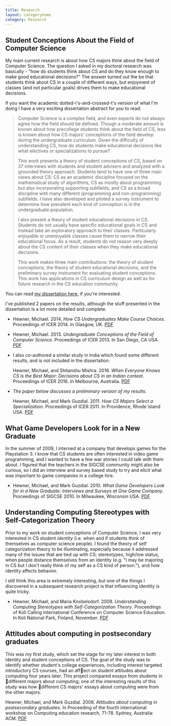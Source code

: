 ```yaml
---
title: Research
layout: categoryhome
category: Research
---
```


## Student Conceptions About the Field of Computer Science

My main current research is about how CS majors think about the field of Computer Science.  The question I asked in my doctoral research was basically - "how do students think about CS and do they know enough to make good educational decisions?"  The answer turned out the be that students think about CS in a couple of different ways, but enjoyment of classes (and not particular goals) drives them to make educational decisions.

If you want the academic dotted-i's-and-crossed-t's version of what I'm doing I have a very exciting dissertation abstract for you to read:

> Computer Science is a complex field, and even experts do not always
> agree how the field should be defined. Though a moderate amount is
> known about how precollege students think about the field of CS,
> less is known about how CS majors’ conceptions of the field develop
> during the undergraduate curriculum. Given the difficulty of
> understanding CS, how do students make educational decisions like
> what electives or specializations to pursue?
> 
> This work presents a theory of student conceptions of CS, based on
> 37 interviews with students and student advisers and analyzed with a
> grounded theory approach. Students tend to have one of three main
> views about CS: CS as an academic discipline focused on the
> mathematical study of algorithms, CS as mostly about programming but
> also incorporating supporting subfields, and CS as a broad
> discipline with many different (programming and non-programming)
> subfields. I have also developed and piloted a survey instrument to
> determine how prevalent each kind of conception is in the
> undergraduate population.
> 
> I also present a theory of student educational decisions in
> CS. Students do not usually have specific educational goals in CS
> and instead take an exploratory approach to their
> classes. Particularly enjoyable or unenjoyable classes cause them to
> narrow their educational focus. As a result, students do not reason
> very deeply about the CS content of their classes when they make
> educational decisions.
>
> This work makes three main contributions: the theory of student
> conceptions, the theory of student educational decisions, and the
> preliminary survey instrument for evaluating student
> conceptions. This work has applications in CS curriculum design as
> well as for future research in the CS education community.

You can read [my dissertation here](/files/hewner_dissert_FINAL.pdf), if you're interested.

I've published 2 papers on the results, although the stuff presented in the dissertation is a lot more detailed and complete.

* Hewner, Michael. 2014. *How CS Undergraduates Make Course Choices*. Proceedings of ICER 2014. In Glasgow, UK. [PDF](/files/how_students_choose_courses.pdf) 
* Hewner, Michael. 2013. <i>Undergraduate Conceptions of the Field of Computer Science</i>. Proceedings of ICER 2013. In San Diego, CA USA. [PDF](/files/icer13-preprint.pdf) 
* I also co-authored a similar study in India which found some
  different results, and is not included in the dissertation: 
  
  Hewner, Michael, and Shitanshu Mishra. 2016.  *When Everyone Knows
  CS is the Best Major: Decisions about CS in an Indian
  context*. Proceedings of ICER 2016. In Melbourne,
  Australia. [PDF](/files/icer2016.pdf)
* *The paper below discusses a preliminary version of my results.*
  
  Hewner, Michael, and Mark Guzdial. 2011. *How CS Majors Select a
  Specialization*. Proceedings of ICER 2011. In Providence, Rhode
  Island USA. [PDF](/files/icer2011research.pdf)




## What Game Developers Look for in a New Graduate

In the summer of 2009, I interned at a company that develops games for the Playstation 3.  I know that CS students are often interested in video game programming, and I wanted to have a few war stories I could talk with them about.  I figured that the teachers in the SIGCSE community might also be curious, so I did an interview and survey based study to try and elicit what was important to game companies in a college hire.

* Hewner, Michael, and Mark Guzdial. 2010. *What Game Developers Look for in a New Graduate: Interviews and Surveys at One Game Company*. Proceedings of SIGCSE 2010. In Milwaukee, Wisconsin USA. [PDF](/files/gamedev-attach.pdf)

## Understanding Computing Stereotypes with Self-Categorization Theory

Prior to my work on student conceptions of Computer Science, I was very interested in CS student *identity* (i.e. when and if students think of themselves as computer science people).  I found the theory of self categorization theory to be illuminating, especially because it addressed many of the issues that are tied up with CS: stereotypes, high/low status, when people distance themselves from an identity (e.g. "I may be majoring in CS but I don't really think of my self as a CS kind of person."), and how identity affects behavior.

I still think this area is extremely interesting, but one of the things I discovered in a subsequent research project is that influencing identity is quite tricky.

* Hewner, Michael, and Maria Knobelsdorf. 2008. *Understanding Computing Stereotypes with Self-Categorization Theory*. Proceedings of Koli Calling International Conference on Computer Science Education. In Koli National Park, Finland, November. [PDF](/files/Stereotypes_camera_ready.pdf)

## Attitudes about computing in postsecondary graduates

This was my first study, which set the stage for my later interest in both identity and student conceptions of CS.  The goal of the study was to identify whether student's
college experiences, including interest targeted introductory CS courses, had an affect on student attitudes about computing four years later. This project compared essays
from students in different majors about computing; one of the interesting results of this study was how different CS majors' essays about computing were from the other majors.

Hewner, Michael, and Mark Guzdial. 2008. *Attitudes about computing in postsecondary graduates*. In Proceeding of the fourth international workshop on Computing education research, 71-78. Sydney, Australia: ACM. [PDF](/files/icer35-hewner.pdf)
